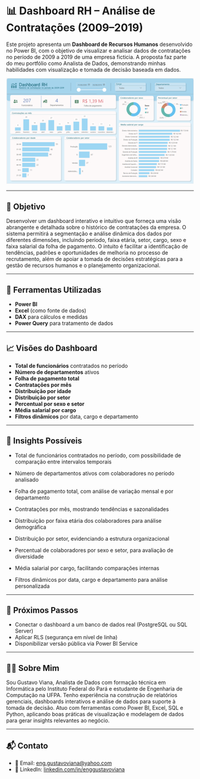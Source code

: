 # 📊 Dashboard RH – Análise de Contratações (2009–2019)

Este projeto apresenta um **Dashboard de Recursos Humanos** desenvolvido no Power BI, com o objetivo de visualizar e analisar dados de contratações no período de 2009 a 2019 de uma empresa ficticia. A proposta faz parte do meu portfólio como Analista de Dados, demonstrando minhas habilidades com visualização e tomada de decisão baseada em dados.

![Texto alternativo](./Dashboard-RH.png)

---

## 📌 Objetivo

Desenvolver um dashboard interativo e intuitivo que forneça uma visão abrangente e detalhada sobre o histórico de contratações da empresa. O sistema permitirá a segmentação e análise dinâmica dos dados por diferentes dimensões, incluindo período, faixa etária, setor, cargo, sexo e faixa salarial da folha de pagamento. O intuito é facilitar a identificação de tendências, padrões e oportunidades de melhoria no processo de recrutamento, além de apoiar a tomada de decisões estratégicas para a gestão de recursos humanos e o planejamento organizacional.

---

## 🧰 Ferramentas Utilizadas

- **Power BI**
- **Excel** (como fonte de dados)
- **DAX** para cálculos e medidas
- **Power Query** para tratamento de dados

---

## 📈 Visões do Dashboard

- **Total de funcionários** contratados no período
- **Número de departamentos** ativos
- **Folha de pagamento total**
- **Contratações por mês**
- **Distribuição por idade**
- **Distribuição por setor**
- **Percentual por sexo e setor**
- **Média salarial por cargo**
- **Filtros dinâmicos** por data, cargo e departamento

---


## 🧠 Insights Possíveis

- Total de funcionários contratados no período, com possibilidade de comparação entre intervalos temporais

- Número de departamentos ativos com colaboradores no período analisado

- Folha de pagamento total, com análise de variação mensal e por departamento

- Contratações por mês, mostrando tendências e sazonalidades

- Distribuição por faixa etária dos colaboradores para análise demográfica

- Distribuição por setor, evidenciando a estrutura organizacional

- Percentual de colaboradores por sexo e setor, para avaliação de diversidade

- Média salarial por cargo, facilitando comparações internas

- Filtros dinâmicos por data, cargo e departamento para análise personalizada

---

## 🚀 Próximos Passos

- Conectar o dashboard a um banco de dados real (PostgreSQL ou SQL Server)
- Aplicar RLS (segurança em nível de linha)
- Disponibilizar versão pública via Power BI Service

---

## 👨‍💻 Sobre Mim

Sou Gustavo Viana, Analista de Dados com formação técnica em Informática pelo Instituto Federal do Pará e estudante de Engenharia de Computação na UFPA. Tenho experiência na construção de relatórios gerenciais, dashboards interativos e análise de dados para suporte à tomada de decisão. Atuo com ferramentas como Power BI, Excel, SQL e Python, aplicando boas práticas de visualização e modelagem de dados para gerar insights relevantes ao negócio.

---

## 📬 Contato

- 📧 Email: eng.gustavoviana@yahoo.com
- 💼 LinkedIn: [linkedin.com/in/enggustavoviana](https://www.linkedin.com/in/enggustavoviana)



